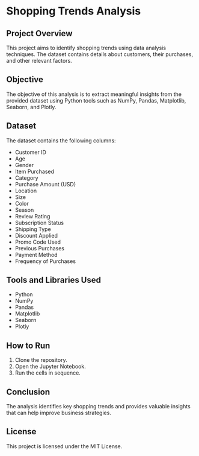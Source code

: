 # Shopping Trends Analysis

## Project Overview
This project aims to identify shopping trends using data analysis techniques. The dataset contains details about customers, their purchases, and other relevant factors.

## Objective
The objective of this analysis is to extract meaningful insights from the provided dataset using Python tools such as NumPy, Pandas, Matplotlib, Seaborn, and Plotly.

## Dataset
The dataset contains the following columns:
- Customer ID
- Age
- Gender
- Item Purchased
- Category
- Purchase Amount (USD)
- Location
- Size
- Color
- Season
- Review Rating
- Subscription Status
- Shipping Type
- Discount Applied
- Promo Code Used
- Previous Purchases
- Payment Method
- Frequency of Purchases

## Tools and Libraries Used
- Python
- NumPy
- Pandas
- Matplotlib
- Seaborn
- Plotly

## How to Run
1. Clone the repository.
2. Open the Jupyter Notebook.
3. Run the cells in sequence.

## Conclusion
The analysis identifies key shopping trends and provides valuable insights that can help improve business strategies.

## License
This project is licensed under the MIT License.
